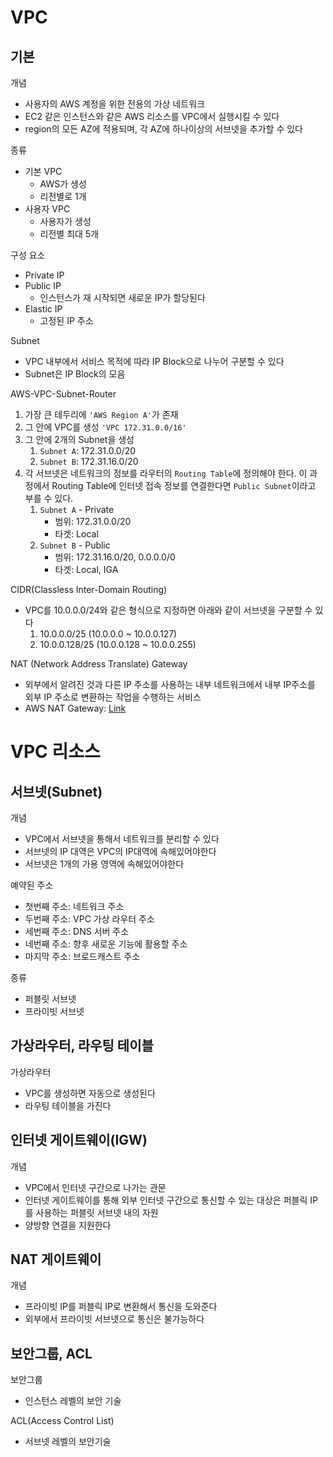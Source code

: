 # VPC
## 기본
개념
- 사용자의 AWS 계정을 위한 전용의 가상 네트워크
- EC2 같은 인스턴스와 같은 AWS 리소스를 VPC에서 실행시킬 수 있다
- region의 모든 AZ에 적용되며, 각 AZ에 하나이상의 서브넷을 추가할 수 있다

종류
- 기본 VPC
   - AWS가 생성
   - 리전별로 1개
- 사용자 VPC
   - 사용자가 생성
   - 리전별 최대 5개

구성 요소
- Private IP
- Public IP
   - 인스턴스가 재 시작되면 새로운 IP가 할당된다
- Elastic IP
   - 고정된 IP 주소

Subnet
- VPC 내부에서 서비스 목적에 따라 IP Block으로 나누어 구분할 수 있다
- Subnet은 IP Block의 모음

AWS-VPC-Subnet-Router
1. 가장 큰 테두리에 `'AWS Region A'`가 존재
2. 그 안에 VPC를 생성 `'VPC 172.31.0.0/16'`
3. 그 안에 2개의 Subnet을 생성
   1. `Subnet A`: 172.31.0.0/20
   1. `Subnet B`: 172.31.16.0/20
4. 각 서브넷은 네트워크의 정보를 라우터의 `Routing Table`에 정의해야 한다. 이 과정에서 Routing Table에 인터넷 접속 정보를 연결한다면 `Public Subnet`이라고 부를 수 있다. 
   1. `Subnet A` - Private
      - 범위: 172.31.0.0/20
      - 타겟: Local
   2. `Subnet B` - Public
      - 범위: 172.31.16.0/20, 0.0.0.0/0
      - 타겟: Local, IGA

CIDR(Classless Inter-Domain Routing)
- VPC를 10.0.0.0/24와 같은 형식으로 지정하면 아래와 같이 서브넷을 구분할 수 있다
   1. 10.0.0.0/25 (10.0.0.0 ~ 10.0.0.127)
   2. 10.0.0.128/25 (10.0.0.128 ~ 10.0.0.255)

NAT (Network Address Translate) Gateway
- 외부에서 알려진 것과 다른 IP 주소를 사용하는 내부 네트워크에서 내부 IP주소를 외부 IP 주소로 변환하는 작업을 수행하는 서비스
- AWS NAT Gateway: [Link](https://docs.aws.amazon.com/ko_kr/vpc/latest/userguide/vpc-nat-gateway.html)

# VPC 리소스
## 서브넷(Subnet)
개념
- VPC에서 서브넷을 통해서 네트워크를 분리할 수 있다
- 서브넷의 IP 대역은 VPC의 IP대역에 속해있어야한다
- 서브넷은 1개의 가용 영역에 속해있어야한다

예약된 주소
- 첫번째 주소: 네트워크 주소
- 두번째 주소: VPC 가상 라우터 주소
- 세번째 주소: DNS 서버 주소
- 네번째 주소: 향후 새로운 기능에 활용할 주소
- 마지막 주소: 브로드캐스트 주소

종류
- 퍼블릿 서브넷
- 프라이빗 서브넷

## 가상라우터, 라우팅 테이블
가상라우터
- VPC를 생성하면 자동으로 생성된다
- 라우팅 테이블을 가진다

## 인터넷 게이트웨이(IGW)
개념
- VPC에서 인터넷 구간으로 나가는 관문
- 인터넷 게이트웨이를 통해 외부 인터넷 구간으로 통신할 수 있는 대상은 퍼블릭 IP를 사용하는 퍼블릿 서브넷 내의 자원
- 양방향 연결을 지원한다

## NAT 게이트웨이
개념
- 프라이빗 IP를 퍼블릭 IP로 변환해서 통신을 도와준다
- 외부에서 프라이빗 서브넷으로 통신은 불가능하다

## 보안그룹, ACL
보안그룹
- 인스턴스 레벨의 보안 기술

ACL(Access Control List)
- 서브넷 레벨의 보안기술



